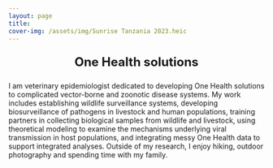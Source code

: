 ```yaml
---
layout: page
title: 
cover-img: /assets/img/Sunrise Tanzania 2023.heic
---
```


<p style="text-align: center; font-size: 24px; font-weight: bold;">One Health solutions</p>

I am veterinary epidemiologist dedicated to developing One Health solutions to complicated vector-borne and zoonotic disease systems. My work includes establishing wildlife surveillance systems, developing biosurveillance of pathogens in livestock and human populations, training partners in collecting biological samples from wildlife and livestock, using theoretical modeling to examine the mechanisms underlying viral transmission in host populations, and integrating messy One Health data to support integrated analyses. Outside of my research, I enjoy hiking, outdoor photography and spending time with my family.

